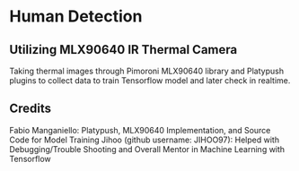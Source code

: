 # Human Detection
## Utilizing MLX90640 IR Thermal Camera
Taking thermal images through Pimoroni MLX90640 library and Platypush plugins to collect data to train Tensorflow model and later check in realtime.

## Credits
Fabio Manganiello: Platypush, MLX90640 Implementation, and Source Code for Model Training
Jihoo (github username: JIHOO97): Helped with Debugging/Trouble Shooting and Overall Mentor in Machine Learning with Tensorflow